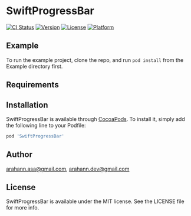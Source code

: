 # SwiftProgressBar

[![CI Status](https://img.shields.io/travis/arahann.asa@gmail.com/SwiftProgressBar.svg?style=flat)](https://travis-ci.org/arahann.asa@gmail.com/SwiftProgressBar)
[![Version](https://img.shields.io/cocoapods/v/SwiftProgressBar.svg?style=flat)](https://cocoapods.org/pods/SwiftProgressBar)
[![License](https://img.shields.io/cocoapods/l/SwiftProgressBar.svg?style=flat)](https://cocoapods.org/pods/SwiftProgressBar)
[![Platform](https://img.shields.io/cocoapods/p/SwiftProgressBar.svg?style=flat)](https://cocoapods.org/pods/SwiftProgressBar)

## Example

To run the example project, clone the repo, and run `pod install` from the Example directory first.

## Requirements

## Installation

SwiftProgressBar is available through [CocoaPods](https://cocoapods.org). To install
it, simply add the following line to your Podfile:

```ruby
pod 'SwiftProgressBar'
```

## Author

arahann.asa@gmail.com, arahann.dev@gmail.com

## License

SwiftProgressBar is available under the MIT license. See the LICENSE file for more info.

